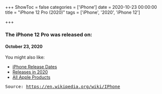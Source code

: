 +++
ShowToc = false
categories = ['iPhone']
date = 2020-10-23 00:00:00
title = "iPhone 12 Pro (2020)"
tags = ['iPhone', '2020', 'iPhone 12']

+++

### The iPhone 12 Pro was released on: 
#### October 23, 2020


<!--more-->


    
You might also like:

- [iPhone Release Dates](https://AppleReleaseDate.com//categories/iphone/)
- [Releases in 2020](https://AppleReleaseDate.com//tags/2020/)
- [All Apple Products](https://AppleReleaseDate.com//categories/)



<kbd> Source: https://en.wikipedia.org/wiki/IPhone</kbd>

